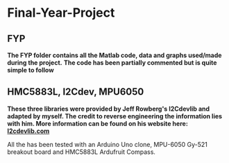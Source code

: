 # Final-Year-Project

## FYP

**The FYP folder contains all the Matlab code, data and graphs used/made during the project.**
**The code has been partially commented but is quite simple to follow**

## HMC5883L, I2Cdev, MPU6050

**These three libraries were provided by Jeff Rowberg's I2Cdevlib and adapted by myself. The credit to reverse engineering the information lies with him. More information can be found on his website here: [I2cdevlib.com](https://www.i2cdevlib.com/)**

All the has been tested with an Arduino Uno clone, MPU-6050 Gy-521 breakout board and HMC5883L Ardufruit Compass.
